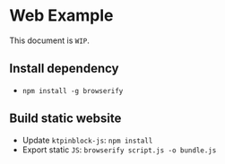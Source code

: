 # Web Example

This document is `WIP`.

## Install dependency

- `npm install -g browserify`

## Build static website

- Update `ktpinblock-js`: `npm install`
- Export static `JS`: `browserify script.js -o bundle.js`